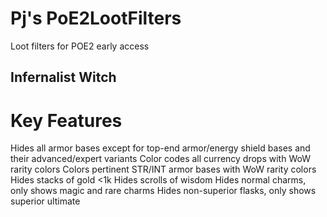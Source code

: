# Pj's PoE2LootFilters
Loot filters for POE2 early access

## Infernalist Witch
# Key Features
Hides all armor bases except for top-end armor/energy shield bases and their advanced/expert variants
Color codes all currency drops with WoW rarity colors
Colors pertinent STR/INT armor bases with WoW rarity colors
Hides stacks of gold <1k
Hides scrolls of wisdom
Hides normal charms, only shows magic and rare charms
Hides non-superior flasks, only shows superior ultimate
